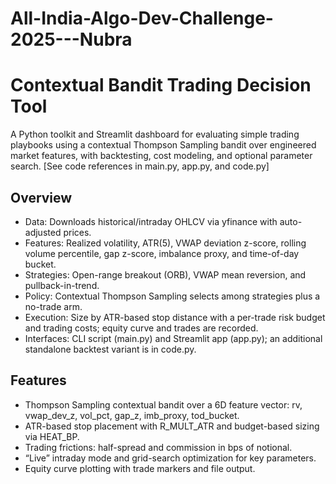 # All-India-Algo-Dev-Challenge-2025---Nubra
# Contextual Bandit Trading Decision Tool

A Python toolkit and Streamlit dashboard for evaluating simple trading playbooks using a contextual Thompson Sampling bandit over engineered market features, with backtesting, cost modeling, and optional parameter search. [See code references in main.py, app.py, and code.py]

## Overview

- Data: Downloads historical/intraday OHLCV via yfinance with auto-adjusted prices.  
- Features: Realized volatility, ATR(5), VWAP deviation z-score, rolling volume percentile, gap z-score, imbalance proxy, and time-of-day bucket.  
- Strategies: Open-range breakout (ORB), VWAP mean reversion, and pullback-in-trend.  
- Policy: Contextual Thompson Sampling selects among strategies plus a no-trade arm.  
- Execution: Size by ATR-based stop distance with a per-trade risk budget and trading costs; equity curve and trades are recorded.  
- Interfaces: CLI script (main.py) and Streamlit app (app.py); an additional standalone backtest variant is in code.py.  

## Features

- Thompson Sampling contextual bandit over a 6D feature vector: rv, vwap_dev_z, vol_pct, gap_z, imb_proxy, tod_bucket.  
- ATR-based stop placement with R_MULT_ATR and budget-based sizing via HEAT_BP.  
- Trading frictions: half-spread and commission in bps of notional.  
- “Live” intraday mode and grid-search optimization for key parameters.  
- Equity curve plotting with trade markers and file output.

